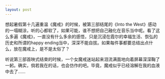```yaml
---
layout: post
---
```

想起暑假第十几遍重温《魔戒》的时候，被第三部结尾的《Into the West》感动的一塌糊涂，听的心都软了，如果可能，谁不想把自己融化在音乐当中呢。看了这么多遍《魔戒》，一直没有什么多余的感悟，只是沉浸在霞尔的幸福生活、恢弘的历史和所谓的happy ending当中，深深不能自拔。如果每件事都要总结出点什么，放在魔戒上，是不是太俗了？
        
听说第三部首映式结束的时候，一个女魔戒迷站起来泪流满面地向着屏幕深深鞠了一躬。确实，倘若我在的话，也会仿作的吧。毕竟，魔戒似乎已经溶解在我的血液中去了……
